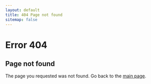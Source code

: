 ```yaml
---
layout: default
title: 404 Page not found
sitemap: false
---
```


<div class="container">
  <h1>Error 404</h1>
  <h2>Page not found</h2>
  The page you requested was not found. Go back to the <a href="{{ site.url }}">main page</a>.
</div>